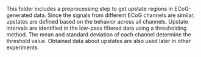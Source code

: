 This folder includes a preprocessing step to get upstate regions in ECoG-generated data. Since the signals from different ECoG channels are similar, upstates are defined based on the behavior across all channels. Upstate intervals are identified in the low-pass filtered data using a thresholding method. The mean and standard deviation of each channel determine the threshold value. Obtained data about upstates are also used later in other experiments. 
